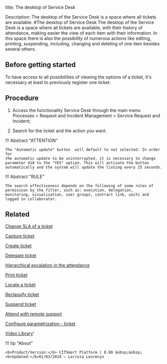 title: The desktop of Service Desk

Description: The desktop of the Service Desk is a space where all tickets are available.
#The desktop of Service Desk
The desktop of the Service Desk is a space where all tickets are available, with their history of attendance, making easier the view of each item with their information. In this space there is also the possibility of numerous actions like editing, printing, suspending, including, changing and deleting of one item besides several others.

Before getting started
--------------------------

To have access to all possibilities of viewing the options of a ticket, it's
necessary at least to previously register one ticket.

Procedure
-------------

1.  Access the functionality Service Desk through the main menu Processes \>
    Request and Incident Management \> Service Request and Incident;

2.  Search for the ticket and the action you want.

!!! Abstract "ATTENTION"

    The "Automatic update" button  will default to not selected. In order for
    the automatic update to be uninterrupted, it is necessary to change
    parameter 418 to the "YES" option. This will activate the button
    automatically and the system will update the listing every 25 seconds.
    
!!! Abstract "RULE"

    The search effectiveness depends on the following of some rules of permission by the filter, such as: execution, delegation,             monitoring, visualization, user groups, contract link, units and logged in collaborator.

Related
-----------

[Change SLA of a ticket](/en-us/citsmart-esp-8/processes/tickets/use/change-SLA-of-a-ticket.html)

[Capture ticket](/en-us/citsmart-esp-8/processes/tickets/use/capture-ticket.html)

[Create ticket](/en-us/citsmart-esp-8/processes/tickets/use/create-ticket.html)

[Delegate ticket](/en-us/citsmart-esp-8/processes/tickets/use/delegate-ticket.html)

[Hierarchical escalation in the attendance](/en-us/citsmart-esp-8/processes/tickets/use/hierarchical-escalation-in-the-attendance.html)

[Print ticket](/en-us/citsmart-esp-8/processes/tickets/use/print-ticket.html)

[Locate a ticket](/en-us/citsmart-esp-8/processes/tickets/use/locate-a-ticket.html)

[Reclassify ticket](/en-us/citsmart-esp-8/processes/tickets/use/reclassify-ticket.html)

[Suspend ticket](/en-us/citsmart-esp-8/processes/tickets/use/suspend-ticket.html)

[Attend with remote support](/en-us/citsmart-esp-8/processes/tickets/use/attend-with-remote-support.html)

[Configure parametrization - ticket](/en-us/citsmart-esp-8/platform-administration/parameters-list/configure-parametrization-ticket.html)

<i class='fa fa-youtube-play  fa-2x' style='color:#97ce17;vertical-align: middle;'> </i> [Video Library](https://www.youtube.com/playlist?list=PLB5qK2uzf2RNrJnhiXj3dbmgsm9-quhfz)'

!!! tip "About"

    <b>Product/Version:</b> CITSmart Platform | 8.00 &nbsp;&nbsp;
    <b>Updated:</b>01/03/2019 – Larissa Lourenço

